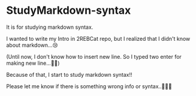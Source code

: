 # StudyMarkdown-syntax

It is for studying markdown syntax.

I wanted to write my Intro in 2REBCat repo, but I realized that I didn't know about markdown...😢

(Until now, I don't know how to insert new line. So I typed two enter for making new line...🤦‍♂️)

Because of that, I start to study markdown syntax!!

Please let me know if there is something wrong info or syntax..🙏🙏🙏
